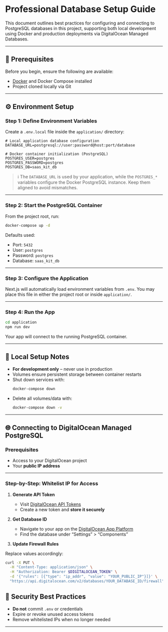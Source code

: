 # Professional Database Setup Guide

This document outlines best practices for configuring and connecting to PostgreSQL databases in this project, supporting both local development using Docker and production deployments via DigitalOcean Managed Databases.

---

## 🧰 Prerequisites

Before you begin, ensure the following are available:

- [Docker](https://www.docker.com/) and Docker Compose installed
- Project cloned locally via Git

---

## ⚙️ Environment Setup

### Step 1: Define Environment Variables

Create a `.env.local` file inside the `application/` directory:

```dotenv
# Local application database configuration
DATABASE_URL=postgresql://user:password@host:port/database

# Docker container initialization (PostgreSQL)
POSTGRES_USER=postgres
POSTGRES_PASSWORD=postgres
POSTGRES_DB=saas_kit_db
```

> ℹ️ The `DATABASE_URL` is used by your application, while the `POSTGRES_*` variables configure the Docker PostgreSQL instance. Keep them aligned to avoid mismatches.

---

### Step 2: Start the PostgreSQL Container

From the project root, run:

```bash
docker-compose up -d
```

Defaults used:

- Port: `5432`
- User: `postgres`
- Password: `postgres`
- Database: `saas_kit_db`

---

### Step 3: Configure the Application

Next.js will automatically load environment variables from `.env`. You may place this file in either the project root or inside `application/`.

---

### Step 4: Run the App

```bash
cd application
npm run dev
```

Your app will connect to the running PostgreSQL container.

---

## 🛑 Local Setup Notes

- **For development only** – never use in production
- Volumes ensure persistent storage between container restarts
- Shut down services with:
  ```bash
  docker-compose down
  ```
- Delete all volumes/data with:
  ```bash
  docker-compose down -v
  ```

---

## 🌐 Connecting to DigitalOcean Managed PostgreSQL

### Prerequisites

- Access to your DigitalOcean project
- Your **public IP address**

---

### Step-by-Step: Whitelist IP for Access

1. **Generate API Token**

   - Visit [DigitalOcean API Tokens](https://cloud.digitalocean.com/account/api/tokens)
   - Create a new token and **store it securely**

2. **Get Database ID**

   - Navigate to your app on the [DigitalOcean App Platform](https://cloud.digitalocean.com/apps)
   - Find the database under “Settings” > “Components”

3. **Update Firewall Rules**

Replace values accordingly:

```bash
curl -X PUT \
  -H "Content-Type: application/json" \
  -H "Authorization: Bearer $DIGITALOCEAN_TOKEN" \
  -d '{"rules": [{"type": "ip_addr", "value": "YOUR_PUBLIC_IP"}]}' \
  "https://api.digitalocean.com/v2/databases/YOUR_DATABASE_ID/firewall"
```


## 🧯 Security Best Practices

- **Do not** commit `.env` or credentials
- Expire or revoke unused access tokens
- Remove whitelisted IPs when no longer needed
---

